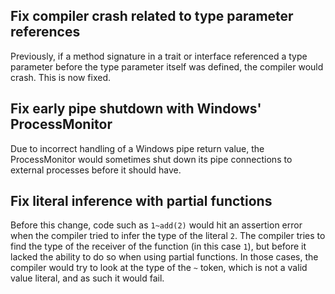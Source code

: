 ## Fix compiler crash related to type parameter references

Previously, if a method signature in a trait or interface referenced a type
parameter before the type parameter itself was defined, the compiler would
crash. This is now fixed.

## Fix early pipe shutdown with Windows' ProcessMonitor

Due to incorrect handling of a Windows pipe return value, the ProcessMonitor would sometimes shut down its pipe connections to external processes before it should have.

## Fix literal inference with partial functions

Before this change, code such as `1~add(2)` would hit an assertion error when the compiler tried to infer the type of the literal `2`. The compiler tries to find the type of the receiver of the function (in this case `1`), but before it lacked the ability to do so when using partial functions. In those cases, the compiler would try to look at the type of the `~` token, which is not a valid value literal, and as such it would fail.

